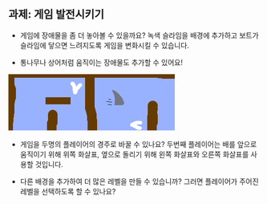 ## 과제: 게임 발전시키기

- 게임에 장애물을 좀 더 놓아볼 수 있을까요? 녹색 슬라임을 배경에 추가하고 보트가 슬라임에 닿으면 느려지도록 게임을 변화시킬 수 있습니다.

- 통나무나 상어처럼 움직이는 장애물도 추가할 수 있어요!

![스크린샷](images/boat-obstacles.png)

- 게임을 두명의 플레이어의 경주로 바꿀 수 있나요? 두번째 플레이어는 배를 앞으로 움직이기 위해 위쪽 화살표, 옆으로 돌리기 위해 왼쪽 화살표와 오른쪽 화살표를 사용할 것입니다.

- 다른 배경을 추가하여 더 많은 레벨을 만들 수 있습니까? 그러면 플레이어가 주어진 레벨을 선택하도록 할 수 있나요?